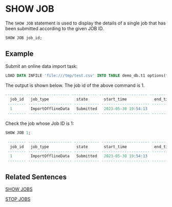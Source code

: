 # SHOW JOB

The `SHOW JOB` statement is used to display the details of a single job that has been submitted according to the given JOB ID.

```SQL
SHOW JOB job_id;
```


## Example

Submit an online data import task:

```sql
LOAD DATA INFILE 'file:///tmp/test.csv' INTO TABLE demo_db.t1 options(format='csv', header=false, mode='append');
```
The output is shown below. The job id of the above command is 1.
```sql
-------- ------------------- ----------- --------------------- ---------- ------------------------------- ---------- ---------------- ------- ------ ------ ------ ---------- -------------
  job_id   job_type            state       start_time            end_time   parameter                       cluster    application_id   error   db     name   pid    cur_task   component
 -------- ------------------- ----------- --------------------- ---------- ------------------------------- ---------- ---------------- ------- ------ ------ ------ ---------- -------------
  1        ImportOfflineData   Submitted   2023-05-30 19:54:13              /tmp/sql-14193917739024710575   local[*]                            NULL   NULL   NULL   NULL       TaskManager
 -------- ------------------- ----------- --------------------- ---------- ------------------------------- ---------- ---------------- ------- ------ ------ ------ ---------- -------------
```

Check the job whose Job ID is 1:
```sql
SHOW JOB 1;

 -------- ------------------- ----------- --------------------- ---------- ------------------------------- ---------- ---------------- ------- ------ ------ ------ ---------- -------------
  job_id   job_type            state       start_time            end_time   parameter                       cluster    application_id   error   db     name   pid    cur_task   component
 -------- ------------------- ----------- --------------------- ---------- ------------------------------- ---------- ---------------- ------- ------ ------ ------ ---------- -------------
  1        ImportOfflineData   Submitted   2023-05-30 19:54:13              /tmp/sql-14193917739024710575   local[*]                            NULL   NULL   NULL   NULL       TaskManager
 -------- ------------------- ----------- --------------------- ---------- ------------------------------- ---------- ---------------- ------- ------ ------ ------ ---------- -------------
```

## Related Sentences

[SHOW JOBS](./SHOW_JOBS.md)

[STOP JOBS](./STOP_JOB.md)
